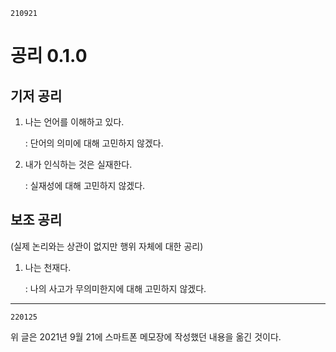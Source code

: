 `210921`

# 공리 0.1.0

## 기저 공리

1. 나는 언어를 이해하고 있다.

   : 단어의 의미에 대해 고민하지 않겠다.

2. 내가 인식하는 것은 실재한다.

   : 실재성에 대해 고민하지 않겠다.

## 보조 공리

(실제 논리와는 상관이 없지만 행위 자체에 대한 공리)

1. 나는 천재다.

   : 나의 사고가 무의미한지에 대해 고민하지 않겠다.

---

`220125`

위 글은 2021년 9월 21에 스마트폰 메모장에 작성했던 내용을 옮긴 것이다.